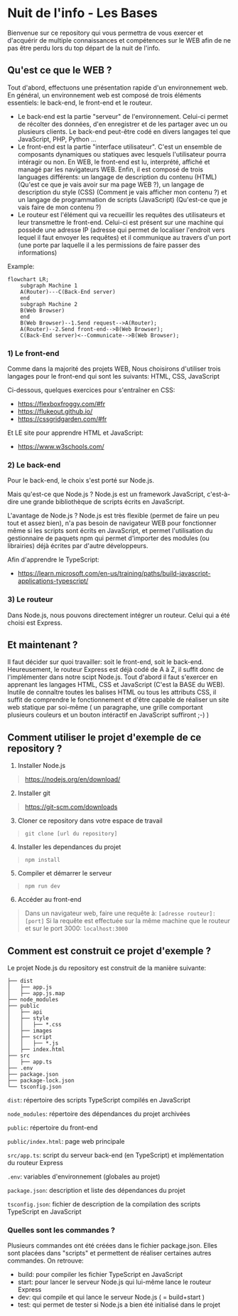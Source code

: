 # Nuit de l'info - Les Bases

Bienvenue sur ce repository qui vous permettra de vous exercer et d'acquérir de multiple connaissances et compétences sur le WEB afin de ne pas être perdu lors du top départ de la nuit de l'info.

## Qu'est ce que le WEB ?

Tout d'abord, effectuons une présentation rapide d'un environnement web.
En général, un environnement web est composé de trois éléments essentiels: le back-end, le front-end et le routeur.
- Le back-end est la partie "serveur" de l'environnement. Celui-ci permet de récolter des données, d'en enregistrer et de les partager avec un ou plusieurs clients. Le back-end peut-être codé en divers langages tel que JavaScript, PHP, Python ...
- Le front-end est la partie "interface utilisateur". C'est un ensemble de composants dynamiques ou statiques avec lesquels l'utilisateur pourra intéragir ou non. En WEB, le front-end est lu, interprété, affiché et managé par les navigateurs WEB. Enfin, il est composé de trois languages différents: un langage de description du contenu (HTML) (Qu'est ce que je vais avoir sur ma page WEB ?), un langage de description du style (CSS) (Comment je vais afficher mon contenu ?) et un langage de programmation de scripts (JavaScript) (Qu'est-ce que je vais faire de mon contenu ?)
- Le routeur est l'élément qui va recueillir les requêtes des utilisateurs et leur transmettre le front-end. Celui-ci est présent sur une machine qui possède une adresse IP (adresse qui permet de localiser l'endroit vers lequel il faut envoyer les requêtes) et il communique au travers d'un port (une porte par laquelle il a les permissions de faire passer des informations)

Example:
```mermaid
flowchart LR;
    subgraph Machine 1
    A(Router)---C(Back-End server)
    end
    subgraph Machine 2
    B(Web Browser)
    end
    B(Web Browser)--1.Send request-->A(Router);
    A(Router)--2.Send front-end-->B(Web Browser);
    C(Back-End server)<--Communicate-->B(Web Browser);
```

### 1) Le front-end

Comme dans la majorité des projets WEB, Nous choisirons d'utiliser trois langages pour le front-end qui sont les suivants: HTML, CSS, JavaScript

Ci-dessous, quelques exercices pour s'entraîner en CSS:
- https://flexboxfroggy.com/#fr
- https://flukeout.github.io/
- https://cssgridgarden.com/#fr

Et LE site pour apprendre HTML et JavaScript:
- https://www.w3schools.com/

### 2) Le back-end

Pour le back-end, le choix s'est porté sur Node.js.

Mais qu'est-ce que Node.js ?
Node.js est un framework JavaScript, c'est-à-dire une grande bibliothèque de scripts écrits en JavaScript.

L'avantage de Node.js ?
Node.js est très flexible (permet de faire un peu tout et assez bien), n'a pas besoin de navigateur WEB pour fonctionner même si les scripts sont écrits en JavaScript, et permet l'utilisation du gestionnaire de paquets npm qui permet d'importer des modules (ou librairies) déjà écrites par d'autre développeurs.

Afin d'apprendre le TypeScript:
- https://learn.microsoft.com/en-us/training/paths/build-javascript-applications-typescript/

### 3) Le routeur

Dans Node.js, nous pouvons directement intégrer un routeur. Celui qui a été choisi est Express.

## Et maintenant ?

Il faut décider sur quoi travailler: soit le front-end, soit le back-end. Heureusement, le routeur Express est déjà codé de A à Z, il suffit donc de l'implémenter dans notre scipt Node.js.
Tout d'abord il faut s'exercer en apprenant les langages HTML, CSS et JavaScript (C'est la BASE du WEB). Inutile de connaître toutes les balises HTML ou tous les attributs CSS, il suffit de comprendre le fonctionnement et d'être capable de réaliser un site web statique par soi-même ( un paragraphe, une grille comportant plusieurs couleurs et un bouton intéractif en JavaScript suffiront ;-) )

## Comment utiliser le projet d'exemple de ce repository ?

1) Installer Node.js
> https://nodejs.org/en/download/

2) Installer git
> https://git-scm.com/downloads

3) Cloner ce repository dans votre espace de travail 

> ```git clone [url du repository]```

4) Installer les dependances du projet

> ```npm install```

5) Compiler et démarrer le serveur

> ```npm run dev```

6) Accéder au front-end

> Dans un navigateur web, faire une requête à: ```[adresse routeur]:[port]```
> Si la requête est effectuée sur la même machine que le routeur et sur le port 3000: ```localhost:3000```

## Comment est construit ce projet d'exemple ?

Le projet Node.js du repository est construit de la manière suivante:

 ```
├── dist
│   ├── app.js
│   ├── app.js.map
├── node_modules
├── public
│   ├── api
│   ├── style
│   │   ├── *.css
│   ├── images
│   ├── script
│   │   ├── *.js
│   ├── index.html
├── src
│   ├── app.ts
├── .env
├── package.json
├── package-lock.json 
└── tsconfig.json
 ```

```dist```: répertoire des scripts TypeScript compilés en JavaScript

```node_modules```: répertoire des dépendances du projet archivées

```public```: répertoire du front-end

```public/index.html```: page web principale

```src/app.ts```: script du serveur back-end (en TypeScript) et implémentation du routeur Express

```.env```: variables d'environnement (globales au projet)

```package.json```: description et liste des dépendances du projet

```tsconfig.json```: fichier de description de la compilation des scripts TypeScript en JavaScript

### Quelles sont les commandes ?

Plusieurs commandes ont été créées dans le fichier package.json. Elles sont placées dans "scripts" et permettent de réaliser certaines autres commandes.
On retrouve:
- build: pour compiler les fichier TypeScript en JavaScript
- start: pour lancer le serveur Node.js qui lui-même lance le routeur Express
- dev: qui compile et qui lance le serveur Node.js ( = build+start )
- test: qui permet de tester si Node.js a bien été initialisé dans le projet